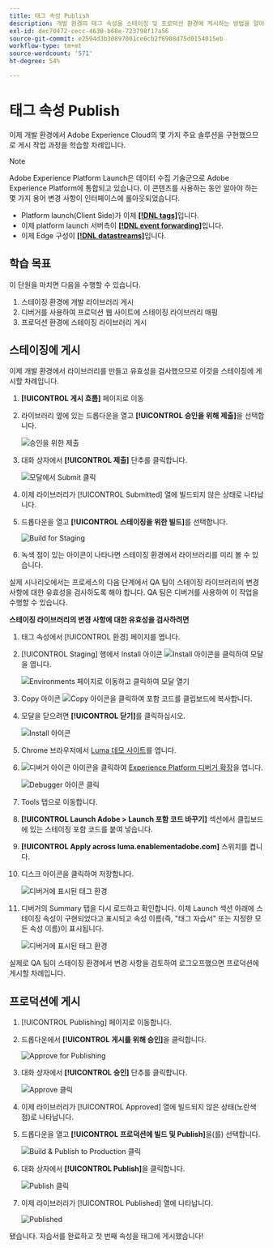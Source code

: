 ```yaml
---
title: 태그 속성 Publish
description: 개발 환경의 태그 속성을 스테이징 및 프로덕션 환경에 게시하는 방법을 알아봅니다. 이 단원은 웹 사이트에 Experience Cloud 구현 자습서의 일부입니다.
exl-id: dec70472-cecc-4630-b68e-723798f17a56
source-git-commit: e2594d3b30897001ce6cb2f6908d75d0154015eb
workflow-type: tm+mt
source-wordcount: '571'
ht-degree: 54%

---
```


# 태그 속성 Publish

이제 개발 환경에서 Adobe Experience Cloud의 몇 가지 주요 솔루션을 구현했으므로 게시 작업 과정을 학습할 차례입니다.

>[!NOTE]
>
>Adobe Experience Platform Launch은 데이터 수집 기술군으로 Adobe Experience Platform에 통합되고 있습니다. 이 콘텐츠를 사용하는 동안 알아야 하는 몇 가지 용어 변경 사항이 인터페이스에 롤아웃되었습니다.
>
> * Platform launch(Client Side)가 이제 **[[!DNL tags]](https://experienceleague.adobe.com/docs/experience-platform/tags/home.html?lang=ko)**&#x200B;입니다.
> * 이제 platform launch 서버측이 **[[!DNL event forwarding]](https://experienceleague.adobe.com/docs/experience-platform/tags/event-forwarding/overview.html?lang=ko)**&#x200B;입니다.
> * 이제 Edge 구성이 **[[!DNL datastreams]](https://experienceleague.adobe.com/docs/experience-platform/edge/fundamentals/datastreams.html?lang=ko)**&#x200B;입니다.

## 학습 목표

이 단원을 마치면 다음을 수행할 수 있습니다.

1. 스테이징 환경에 개발 라이브러리 게시
1. 디버거를 사용하여 프로덕션 웹 사이트에 스테이징 라이브러리 매핑
1. 프로덕션 환경에 스테이징 라이브러리 게시

## 스테이징에 게시

이제 개발 환경에서 라이브러리를 만들고 유효성을 검사했으므로 이것을 스테이징에 게시할 차례입니다.

1. **[!UICONTROL 게시 흐름]** 페이지로 이동

1. 라이브러리 옆에 있는 드롭다운을 열고 **[!UICONTROL 승인을 위해 제출]**&#x200B;을 선택합니다.

   ![승인을 위한 제출](images/publishing-submitForApproval.png)

1. 대화 상자에서 **[!UICONTROL 제출]** 단추를 클릭합니다.

   ![모달에서 Submit 클릭](images/publishing-submit.png)

1. 이제 라이브러리가 [!UICONTROL Submitted] 열에 빌드되지 않은 상태로 나타납니다.

1. 드롭다운을 열고 **[!UICONTROL 스테이징을 위한 빌드]**&#x200B;를 선택합니다.

   ![Build for Staging](images/publishing-buildForStaging.png)

1. 녹색 점이 있는 아이콘이 나타나면 스테이징 환경에서 라이브러리를 미리 볼 수 있습니다.

실제 시나리오에서는 프로세스의 다음 단계에서 QA 팀이 스테이징 라이브러리의 변경 사항에 대한 유효성을 검사하도록 해야 합니다. QA 팀은 디버거를 사용하여 이 작업을 수행할 수 있습니다.

**스테이징 라이브러리의 변경 사항에 대한 유효성을 검사하려면**

1. 태그 속성에서 [!UICONTROL 환경] 페이지를 엽니다.

1. [!UICONTROL Staging] 행에서 Install 아이콘 ![Install 아이콘](images/launch-installIcon.png)을 클릭하여 모달을 엽니다.

   ![Environments 페이지로 이동하고 클릭하여 모달 열기](images/publishing-getStagingCode.png)

1. Copy 아이콘 ![Copy 아이콘](images/launch-copyIcon.png)을 클릭하여 포함 코드를 클립보드에 복사합니다.

1. 모달을 닫으려면 **[!UICONTROL 닫기]**&#x200B;를 클릭하십시오.

   ![Install 아이콘](images/publishing-copyStagingCode.png)

1. Chrome 브라우저에서 [Luma 데모 사이트](https://luma.enablementadobe.com/content/luma/us/en.html)를 엽니다.

1. ![디버거 아이콘](images/icon-debugger.png) 아이콘을 클릭하여 [Experience Platform 디버거 확장](https://chromewebstore.google.com/detail/adobe-experience-platform/bfnnokhpnncpkdmbokanobigaccjkpob)을 엽니다.

   ![Debugger 아이콘 클릭](images/switchEnvironments-openDebugger.png)

1. Tools 탭으로 이동합니다.

1. **[!UICONTROL Launch Adobe > Launch 포함 코드 바꾸기]** 섹션에서 클립보드에 있는 스테이징 포함 코드를 붙여 넣습니다.
1. **[!UICONTROL Apply across luma.enablementadobe.com]** 스위치를 켭니다.

1. 디스크 아이콘을 클릭하여 저장합니다.

   ![디버거에 표시된 태그 환경](images/switchEnvironments-debugger-save.png)

1. 디버거의 Summary 탭을 다시 로드하고 확인합니다. 이제 Launch 섹션 아래에 스테이징 속성이 구현되었다고 표시되고 속성 이름(즉, &quot;태그 자습서&quot; 또는 지정한 모든 속성 이름)이 표시됩니다.

   ![디버거에 표시된 태그 환경](images/publishing-debugger-staging.png)

실제로 QA 팀이 스테이징 환경에서 변경 사항을 검토하여 로그오프했으면 프로덕션에 게시할 차례입니다.

## 프로덕션에 게시

1. [!UICONTROL Publishing] 페이지로 이동합니다.

1. 드롭다운에서 **[!UICONTROL 게시를 위해 승인]**&#x200B;을 클릭합니다.

   ![Approve for Publishing](images/publishing-approveForPublishing.png)

1. 대화 상자에서 **[!UICONTROL 승인]** 단추를 클릭합니다.

   ![Approve 클릭](images/publishing-approve.png)

1. 이제 라이브러리가 [!UICONTROL Approved] 열에 빌드되지 않은 상태(노란색 점)로 나타납니다.

1. 드롭다운을 열고 **[!UICONTROL 프로덕션에 빌드 및 Publish]**&#x200B;을(를) 선택합니다.

   ![Build &amp; Publish to Production 클릭](images/publishing-buildAndPublishToProduction.png)

1. 대화 상자에서 **[!UICONTROL Publish]**&#x200B;을 클릭합니다.

   ![Publish 클릭](images/publishing-publish.png)

1. 이제 라이브러리가 [!UICONTROL Published] 열에 나타납니다.

   ![Published](images/publishing-published.png)

됐습니다. 자습서를 완료하고 첫 번째 속성을 태그에 게시했습니다!
